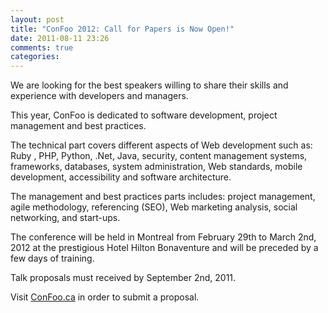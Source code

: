 ```yaml
---
layout: post
title: "ConFoo 2012: Call for Papers is Now Open!"
date: 2011-08-11 23:26
comments: true
categories:
---
```

We are looking for the best speakers willing to share their skills and experience with developers and managers.

<!-- more -->

This year, ConFoo is dedicated to software development, project management and best practices.

The technical part covers different aspects of Web development such as: Ruby , PHP, Python, .Net, Java, security, content management systems, frameworks, databases, system administration, Web standards, mobile development, accessibility and software architecture.

The management and best practices parts includes: project management, agile methodology, referencing (SEO), Web marketing analysis, social networking, and start-ups.

The conference will be held in Montreal from February 29th to March 2nd, 2012 at the prestigious Hotel Hilton Bonaventure and will be preceded by a few days of training.

Talk proposals must received by September 2nd, 2011.

Visit [ConFoo.ca](http://confoo.ca) in order to submit a proposal.
